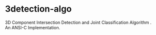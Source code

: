 # 3detection-algo
3D Component Intersection Detection and Joint Classification Algorithm .  An ANSI-C Implementation.
